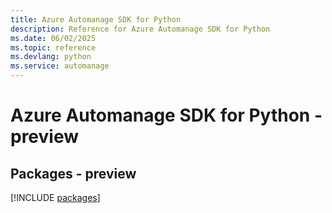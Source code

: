 ```yaml
---
title: Azure Automanage SDK for Python
description: Reference for Azure Automanage SDK for Python
ms.date: 06/02/2025
ms.topic: reference
ms.devlang: python
ms.service: automanage
---
```

# Azure Automanage SDK for Python - preview
## Packages - preview
[!INCLUDE [packages](automanage-index.md)]